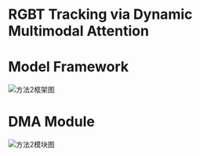 # RGBT Tracking via Dynamic Multimodal Attention
# Model Framework
![方法2框架图](https://github.com/user-attachments/assets/dd2e0d70-cb93-4ffa-bae4-77c6a07a2446)

# DMA Module
![方法2模块图](https://github.com/user-attachments/assets/2ed34249-8c95-4bcf-a0a3-b3dfb8c07f4c)
